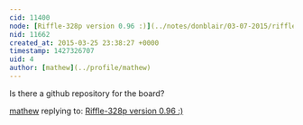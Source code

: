 ```yaml
---
cid: 11400
node: [Riffle-328p version 0.96 :)](../notes/donblair/03-07-2015/riffle-328p-version-0-96)
nid: 11662
created_at: 2015-03-25 23:38:27 +0000
timestamp: 1427326707
uid: 4
author: [mathew](../profile/mathew)
---
```


Is there a github repository for the board?

[mathew](../profile/mathew) replying to: [Riffle-328p version 0.96 :)](../notes/donblair/03-07-2015/riffle-328p-version-0-96)

